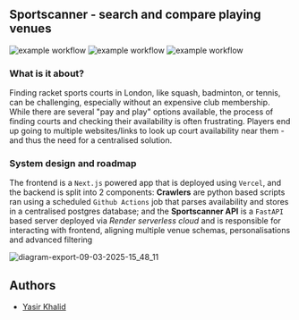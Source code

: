 ## Sportscanner - search and compare playing venues
![example workflow](https://github.com/sportscanner/app-crawlers/actions/workflows/crawler-pipeline.yml/badge.svg) ![example workflow](https://github.com/sportscanner/app-crawlers/actions/workflows/Automated-PR-tests.yml/badge.svg) ![example workflow](https://github.com/sportscanner/app-crawlers/actions/workflows/deploy-to-registry.yml/badge.svg)

 
### What is it about?
Finding racket sports courts in London, like squash, badminton, or tennis, can be challenging, especially without an expensive club membership. While there are several "pay and play" options available, the process of finding courts and checking their availability is often frustrating. Players end up going to multiple websites/links to look up court availability near them - and thus the need for a centralised solution.

### System design and roadmap
The frontend is a `Next.js` powered app that is deployed using `Vercel`, and the backend is split into 2 components: **Crawlers** are python based scripts ran using a scheduled `Github Actions` job that parses availability and stores in a centralised postgres database; and the **Sportscanner API** is a `FastAPI` based server deployed via *Render serverless cloud* and is responsible for interacting with frontend, aligning multiple venue schemas, personalisations and advanced filtering 

![diagram-export-09-03-2025-15_48_11](https://github.com/user-attachments/assets/9b191a01-ecc1-4c9e-9fdb-d8fe4a8b2698)



## Authors
- [Yasir Khalid](https://www.linkedin.com/in/yasir-khalid)
